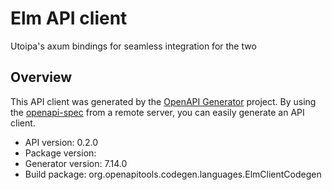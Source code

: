 # Elm API client

Utoipa's axum bindings for seamless integration for the two

## Overview
This API client was generated by the [OpenAPI Generator](https://openapi-generator.tech) project. By using the [openapi-spec](https://github.com/OAI/OpenAPI-Specification) from a remote server, you can easily generate an API client.

- API version: 0.2.0
- Package version: 
- Generator version: 7.14.0
- Build package: org.openapitools.codegen.languages.ElmClientCodegen
